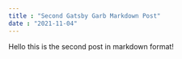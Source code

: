 ```yaml
---
title : "Second Gatsby Garb Markdown Post"
date : "2021-11-04"
---
```


Hello this is the second post in markdown format!
